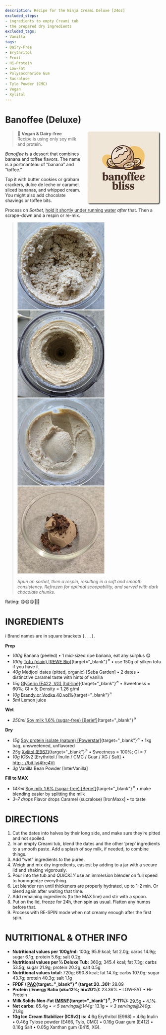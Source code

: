```yaml
---
description: Recipe for the Ninja Creami Deluxe [24oz]
excluded_steps:
- ingredients to empty Creami tub
- the prepared dry ingredients
excluded_tags:
- Vanilla
tags:
- Dairy-Free
- Erythritol
- Fruit
- Hi-Protein
- Low-Fat
- Polysaccharide Gum
- Sucralose
- Tylo Powder (CMC)
- Vegan
- Xylitol
---
```

# Banoffee (Deluxe)
<img style="float: right; margin-left: 1.5em;" width=240 alt="Logo" src="logo-banoffee.png" />

> 🌿 **Vegan & Dairy-free**<br />Recipe is using only soy milk and protein.

*Banoffee* is a dessert that combines banana and toffee flavors. The name is a portmanteau of “banana” and “toffee.”

Top it with butter cookies or graham crackers, dulce de leche or caramel, sliced bananas, and whipped cream.
You might also add chocolate shavings or toffee bits.

Process on *Sorbet*, [hold it shortly under running water](https://jhermann.github.io/ice-creamery/info/tips%2Btricks/#handling-of-icy-sides-bottom)
*after* that.
Then a scrape-down and a respin or re-mix.

> <img width=280 alt="Spun Ice Cream" src="Banoffee_2025-06-20_1.jpg" class="zoomable" />
> <img width=280 alt="Spun Ice Cream" src="Banoffee_2025-06-20_2.jpg" class="zoomable" />
> <img width=280 alt="Spun Ice Cream" src="Banoffee_2025-06-20_3.jpg" class="zoomable" />
> <img width=280 alt="Spun Ice Cream" src="Banoffee_2025-06-20_4.jpg" class="zoomable" />
> 
> *Spun on sorbet, then a respin, resulting in a soft and smooth consistency. Refrozen for optimal scoopability, and served with dark chocolate chunks.*

Rating: 😋😋😋🍌🍌

# INGREDIENTS

ℹ️ Brand names are in square brackets `[...]`.

**Prep**

  - _100g_ Banana (peeled) • 1 mid-sized ripe banana, eat any surplus 😋
  - _100g_ [Tofu (plain) \[REWE Bio\]](/ice-creamery/info/ingredients/#tofu){target="_blank"}<sup>↗</sup> • use 150g of silken tofu if you have it
  - _40g_ Medjool dates (pitted, organic) [Seba Garden] • 2 dates • distinctive caramel taste with hints of vanilla
  - _15g_ [Glycerin (E422, VG) \[hd-line\]](/ice-creamery/info/ingredients/#vegetable-glycerin-glycerol-vg-e422){target="_blank"}<sup>↗</sup> • Sweetness = 60%; GI = 5; Density = 1.26 g/ml
  - _10g_ [Brandy or Vodka 40 vol%](/ice-creamery/info/ingredients/#alcohol-ethanol){target="_blank"}<sup>↗</sup>
  - _5ml_ Lemon juice

**Wet**

  - _250ml_ [Soy milk 1.6% (sugar-free) \[Berief\]](/ice-creamery/info/ingredients/#soy-milk){target="_blank"}<sup>↗</sup>

**Dry**

  - _15g_ [Soy protein isolate (nature) \[Powerstar\]](/ice-creamery/info/ingredients/#soy-protein-isolate){target="_blank"}<sup>↗</sup> • 1kg bag, unsweetened, unflavored
  - _25g_ [Xylitol (E967)](/ice-creamery/info/ingredients/#xylitol-e967){target="_blank"}<sup>↗</sup> • Sweetness = 100%; GI = 7
  - _10g_ ICSv2 [Erythritol / Inulin / CMC / Guar / XG / Salt] • [http﹕//bit.ly/4frc4Vj](https://jhermann.github.io/ice-creamery/I/Ice%20Cream%20Stabilizer%20(ICS)/)
  - _3g_ Vanilla Bean Powder [InterVanilla]

**Fill to MAX**

  - _147ml_ [Soy milk 1.6% (sugar-free) \[Berief\]](/ice-creamery/info/ingredients/#soy-milk){target="_blank"}<sup>↗</sup> • make blending easier by splitting the milk
  - _3–7 drops_ Flavor drops Caramel (sucralose) [IronMaxx] • to taste

# DIRECTIONS

 1. Cut the dates into halves by their long side, and make sure they’re pitted and not spoiled.
 1. In an empty Creami tub, blend the dates and the other ‘prep’ ingredients to a smooth paste. Add a splash of soy milk, if needed, to combine things.
 1. Add "wet" ingredients to the puree.
 1. Weigh and mix dry ingredients, easiest by adding to a jar with a secure lid and shaking vigorously.
 1. Pour into the tub and *QUICKLY* use an immersion blender on full speed to homogenize everything.
 1. Let blender run until thickeners are properly hydrated, up to 1-2 min. Or blend again after waiting that time.
 1. Add remaining ingredients (to the MAX line) and stir with a spoon.
 1. Put on the lid, freeze for 24h, then spin as usual. Flatten any humps before that.
 1. Process with RE-SPIN mode when not creamy enough after the first spin.

# NUTRITIONAL & OTHER INFO
- **Nutritional values per 100g/ml:** 100g; 95.9 kcal; fat 2.0g; carbs 14.9g; sugar 6.1g; protein 5.6g; salt 0.2g
- **Nutritional values per ½ Deluxe Tub:** 360g; 345.4 kcal; fat 7.3g; carbs 53.5g; sugar 21.9g; protein 20.2g; salt 0.5g
- **Nutritional values total:** 720g; 690.8 kcal; fat 14.7g; carbs 107.0g; sugar 43.7g; protein 40.3g; salt 1.1g
- **FPDF / [PAC](/ice-creamery/info/glossary/#potere-anti-congelante-pac){target="_blank"}<sup>↗</sup> (target 20..30):** 28.09
- **Protein / Energy Ratio (ok=12%; hi=20%):** 23.36% • LOW-FAT • Hi-Protein
- **Milk Solids Non-Fat ([MSNF](/ice-creamery/info/glossary/#milk-solids-not-fat-msnf){target="_blank"}<sup>↗</sup>, 7-11%):** 29.5g • 4.1%
- **Net carbs:** 65.4g • *∝ 5 servings@144g:* 13.1g • *∝ 3 servings@240g:* 21.8g
- **10g Ice Cream Stabilizer (ICSv2) is:** 4.6g Erythritol (E968) • 4.6g Inulin • 0.46g Tylose powder (E466, Tylo, CMC) • 0.16g Guar gum (E412) • 0.16g Salt • 0.05g Xanthan gum (E415, XG).
